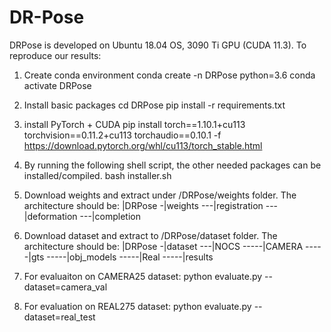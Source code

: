 # DR-Pose
DRPose is developed on Ubuntu 18.04 OS, 3090 Ti GPU (CUDA 11.3).
To reproduce our results:

1. Create conda environment
conda create -n DRPose python=3.6
conda activate DRPose

2. Install basic packages
cd DRPose
pip install -r requirements.txt 

3. install PyTorch + CUDA
pip install torch==1.10.1+cu113 torchvision==0.11.2+cu113 torchaudio==0.10.1 -f https://download.pytorch.org/whl/cu113/torch_stable.html

4. By running the following shell script, the other needed packages can be installed/compiled.
bash installer.sh

5. Download weights and extract under /DRPose/weights folder. The architecture should be:
|DRPose
 -|weights
 ---|registration
 ---|deformation
 ---|completion

6. Download dataset and extract to /DRPose/dataset folder. The architecture should be:
|DRPose
 -|dataset
 ---|NOCS
 -----|CAMERA
 -----|gts
 -----|obj_models
 -----|Real
 -----|results

7. For evaluaiton on CAMERA25 dataset:
python evaluate.py --dataset=camera_val

8. For evaluation on REAL275 dataset:
python evaluate.py --dataset=real_test
